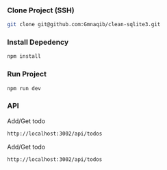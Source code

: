 

### Clone Project (SSH)

```bash
git clone git@github.com:Gmnaqib/clean-sqlite3.git
```
### Install Depedency
```bash
npm install
```

### Run Project
```bash
npm run dev
```

### API
Add/Get todo
```bash
http://localhost:3002/api/todos
```

Add/Get todo
```bash
http://localhost:3002/api/todos
```
